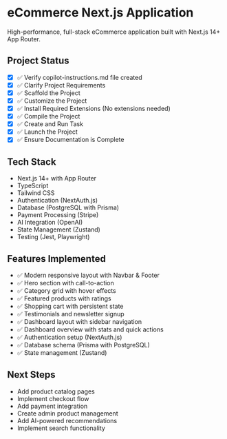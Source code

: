 # eCommerce Next.js Application

High-performance, full-stack eCommerce application built with Next.js 14+ App Router.

## Project Status
- [x] ✅ Verify copilot-instructions.md file created
- [x] ✅ Clarify Project Requirements  
- [x] ✅ Scaffold the Project
- [x] ✅ Customize the Project
- [x] ✅ Install Required Extensions (No extensions needed)
- [x] ✅ Compile the Project
- [x] ✅ Create and Run Task
- [x] ✅ Launch the Project
- [x] ✅ Ensure Documentation is Complete

## Tech Stack
- Next.js 14+ with App Router
- TypeScript
- Tailwind CSS
- Authentication (NextAuth.js)
- Database (PostgreSQL with Prisma)
- Payment Processing (Stripe)
- AI Integration (OpenAI)
- State Management (Zustand)
- Testing (Jest, Playwright)

## Features Implemented
- ✅ Modern responsive layout with Navbar & Footer
- ✅ Hero section with call-to-action
- ✅ Category grid with hover effects
- ✅ Featured products with ratings
- ✅ Shopping cart with persistent state
- ✅ Testimonials and newsletter signup
- ✅ Dashboard layout with sidebar navigation
- ✅ Dashboard overview with stats and quick actions
- ✅ Authentication setup (NextAuth.js)
- ✅ Database schema (Prisma with PostgreSQL)
- ✅ State management (Zustand)

## Next Steps
- Add product catalog pages
- Implement checkout flow
- Add payment integration
- Create admin product management
- Add AI-powered recommendations
- Implement search functionality
